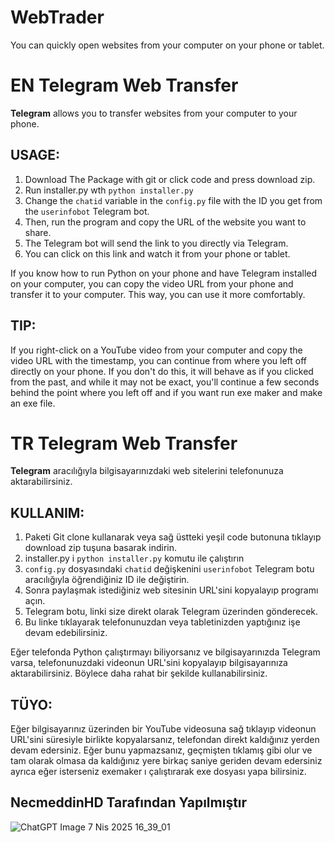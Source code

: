 # WebTrader
You can quickly open websites from your computer on your phone or tablet.

# EN  Telegram Web Transfer

**Telegram** allows you to transfer websites from your computer to your phone. 

## USAGE:
1. Download The Package with git or click code and press download zip.
2. Run installer.py wth `python installer.py`
3. Change the `chatid` variable in the `config.py` file with the ID you get from the `userinfobot` Telegram bot. 
4. Then, run the program and copy the URL of the website you want to share. 
5. The Telegram bot will send the link to you directly via Telegram.
6. You can click on this link and watch it from your phone or tablet.

If you know how to run Python on your phone and have Telegram installed on your computer, you can copy the video URL from your phone and transfer it to your computer. This way, you can use it more comfortably.

## TIP:
If you right-click on a YouTube video from your computer and copy the video URL with the timestamp, you can continue from where you left off directly on your phone. If you don't do this, it will behave as if you clicked from the past, and while it may not be exact, you'll continue a few seconds behind the point where you left off and if you want run exe maker and make an exe file.

# TR  Telegram Web Transfer

**Telegram** aracılığıyla bilgisayarınızdaki web sitelerini telefonunuza aktarabilirsiniz.

## KULLANIM:
1. Paketi Git clone kullanarak veya sağ üstteki yeşil code butonuna tıklayıp download zip tuşuna basarak indirin.
2. installer.py i `python installer.py` komutu ile çalıştırın
3. `config.py` dosyasındaki `chatid` değişkenini `userinfobot` Telegram botu aracılığıyla öğrendiğiniz ID ile değiştirin.
4. Sonra paylaşmak istediğiniz web sitesinin URL'sini kopyalayıp programı açın.
5. Telegram botu, linki size direkt olarak Telegram üzerinden gönderecek.
6. Bu linke tıklayarak telefonunuzdan veya tabletinizden yaptığınız işe devam edebilirsiniz.

Eğer telefonda Python çalıştırmayı biliyorsanız ve bilgisayarınızda Telegram varsa, telefonunuzdaki videonun URL'sini kopyalayıp bilgisayarınıza aktarabilirsiniz. Böylece daha rahat bir şekilde kullanabilirsiniz.

## TÜYO:
Eğer bilgisayarınız üzerinden bir YouTube videosuna sağ tıklayıp videonun URL'sini süresiyle birlikte kopyalarsanız, telefondan direkt kaldığınız yerden devam edersiniz. Eğer bunu yapmazsanız, geçmişten tıklamış gibi olur ve tam olarak olmasa da kaldığınız yere birkaç saniye geriden devam edersiniz ayrıca eğer isterseniz exemaker ı çalıştırarak exe dosyası yapa bilirsiniz.
## NecmeddinHD Tarafından Yapılmıştır
![ChatGPT Image 7 Nis 2025 16_39_01](https://github.com/user-attachments/assets/b3cd64af-75b2-488f-a967-0e3de3cce00a)

